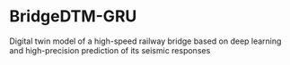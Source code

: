 # BridgeDTM-GRU
Digital twin model of a high-speed railway bridge based on deep learning and high-precision prediction of its seismic responses
